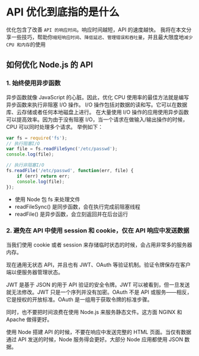 # API 优化到底指的是什么

优化包含了改善 `API 的响应时间`。响应时间越短，API 的速度越快。
我将在本文分享一些技巧，帮助你`缩短响应时间`、`降低延迟`、`管理错误和吞吐量`，并且最大限度地`减少 CPU 和内存`的使用

## 如何优化 Node.js 的 API

### 1. 始终使用异步函数

异步函数就像 JavaScript 的心脏。因此，优化 CPU 使用率的最佳方法就是编写异步函数来执行非阻塞 I/O 操作。
I/O 操作包括对数据的读和写。它可以在数据库、云存储或者任何本地磁盘上进行。
在大量使用 I/O 操作的应用使用异步函数可以提高效率。因为由于没有阻塞 I/O，当一个请求在做输入/输出操作的时候，CPU 可以同时处理多个请求。
举例如下：
```js
var fs = require('fs');
// 执行阻塞I/O
var file = fs.readFileSync('/etc/passwd');
console.log(file);

// 执行非阻塞I/O
fs.readFile('/etc/passwd', function(err, file) {
    if (err) return err;
    console.log(file);
});
```
- 使用 Node 包 fs 来处理文件
- readFileSync() 是同步函数，会在执行完成前阻塞线程
- readFile() 是异步函数，会立刻返回并在后台运行

### 2. 避免在 API 中使用 session 和 cookie，仅在 API 响应中发送数据
当我们使用 cookie 或者 session 来存储临时状态的时候，会占用非常多的服务器内存。

现在通用无状态 API，并且也有 JWT、OAuth 等验证机制。验证令牌保存在客户端以便服务器管理状态。

JWT 是基于 JSON 的用于 API 验证的安全令牌。JWT 可以被看到，但一旦发送就无法修改。JWT 只是一个序列并没有加密。OAuth 不是 API 或服务——相反，它是授权的开放标准。OAuth 是一组用于获取令牌的标准步骤。

同时，也不要把时间浪费在使用 Node.js 来服务静态文件。这方面 NGINX 和 Apache 做得更好。

使用 Node 搭建 API 的时候，不要在响应中发送完整的 HTML 页面。当仅有数据通过 API 发送的时候，Node 服务得会更好。大部分 Node 应用都使用 JSON 数据。
